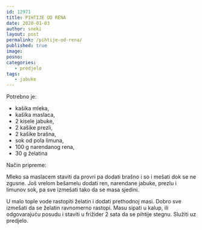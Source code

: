 ```yaml
---
id: 12971
title: PIHTIJE OD RENA
date: 2020-01-03
author: sneki
layout: post
permalink: /pihtije-od-rena/
published: true
image: 
posno: 
categories:
   - predjelo
tags:
   - jabuke
---
```

Potrebno je:

* kašika mleka, 
* kašika maslaca,
* 2 kisele jabuke,
* 2 kašike prezli,
* 2 kašike brašna, 
* sok od pola limuna,
* 100 g narendanog rena, 
* 30 g želatina

Način pripreme:

Mleko sa maslacem staviti da provri pa dodati brašno i so i mešati dok se ne zgusne. Još vrelom bešamelu dodati ren, narendane jabuke, prezlu i limunov sok, pa sve izmešati tako da se masa sjedini.

U malo tople vode rastopiti želatin i dodati prethodnoj masi. Dobro sve izmešati da se želatin ravnomerno
rastopi. Masu sipati u kalup, ili odgovarajuću posudu i
staviti u frižider 2 sata da se pihtije stegnu. Služiti uz predjelo.

  

